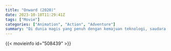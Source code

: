 ```yaml
---
title: "Onward (2020)"
date: 2023-10-18T11:29:41Z
tags: ["Movie"]
categories: ["Animation", "Action", "Adventure"]
summary: "Di dunia magis yang penuh dengan kemajuan teknologi, saudara elf Ian dan Barley Lightfoot memulai petualangan untuk membangkitkan kembali mendiang ayah mereka selama sehari."
---
```



  <mux-player stream-type="on-demand"
  src="https://kp3d-my.sharepoint.com/personal/ryoo_kp3d_onmicrosoft_com/_layouts/15/download.aspx?share=EVVtDJBFPXZMrWVHkNlWBnIBSFuTx1sSAiqGaDcaSTqxHw" prefer-playback="mse" controls>
 
  </mux-player>
  

{{< movieinfo id="508439" >}}

  <script src="https://cdn.jsdelivr.net/npm/@mux/mux-player"></script>
  
   <script type="application/ld+json">
 {
  "@context": "https://schema.org/",
  "@type": "VideoObject",
  "name": "Onward",
  "contentUrl": "https://stream.mux.com/uUsiFxl15R009FI3ciJFyNN8CUFK7PXpBGr7UUSoSmk4.m3u8",
  "thumbnailUrl": "https://www.themoviedb.org/t/p/original/yuHZnf4gOVLfEsaHe1cXCxAeGdi.jpg?width=314&fit_mode=preserve&time=25",
  "uploadDate": "2023-10-18T11:29:41Z",
}

</script>